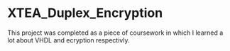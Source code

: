 # XTEA_Duplex_Encryption
This project was completed as a piece of coursework in which I learned a lot about VHDL and ecryption respectivly.
